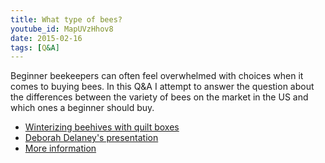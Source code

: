```yaml
---
title: What type of bees?
youtube_id: MapUVzHhov8
date: 2015-02-16
tags: [Q&A]
---
```

Beginner beekeepers can often feel overwhelmed with choices when it comes to buying bees. In this Q&A I attempt to answer the question about the differences between the variety of bees on the market in the US and which ones a beginner should buy.

* [Winterizing beehives with quilt boxes](https://www.youtube.com/watch?v=259kWwVOvmA)
* [Deborah Delaney's presentation](https://www.youtube.com/watch?v=mziimuh0iRc)
* [More information](http://www.bushfarms.com/beesraces.htm)

